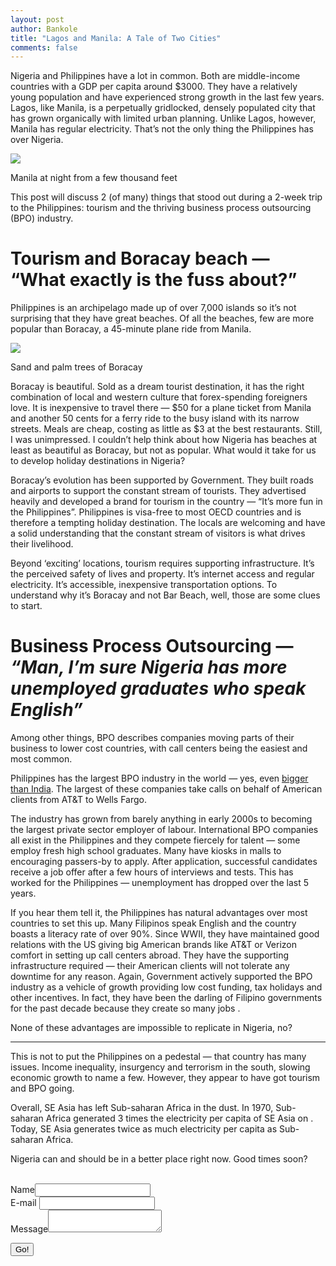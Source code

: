 ```yaml
---
layout: post
author: Bankole
title: "Lagos and Manila: A Tale of Two Cities"
comments: false
---
```


Nigeria and Philippines have a lot in common. Both are middle-income countries with a GDP per capita around $3000. They have a relatively young population and have experienced strong growth in the last few years. Lagos, like Manila, is a perpetually gridlocked, densely populated city that has grown organically with limited urban planning. Unlike Lagos, however, Manila has regular electricity. That’s not the only thing the Philippines has over Nigeria.


![](https://miro.medium.com/max/6400/1*inOQnm88wg9mnwzL8SdiBw.jpeg)

Manila at night from a few thousand feet

This post will discuss 2 (of many) things that stood out during a 2-week trip to the Philippines: tourism and the thriving business process outsourcing (BPO) industry.

# **Tourism and Boracay beach** — “What exactly is the fuss about?”

Philippines is an archipelago made up of over 7,000 islands so it’s not surprising that they have great beaches. Of all the beaches, few are more popular than Boracay, a 45-minute plane ride from Manila.

![](https://miro.medium.com/max/6451/1*IR1OAEVr5MjZEWuqLSWnTw.jpeg)

Sand and palm trees of Boracay


Boracay is beautiful. Sold as a dream tourist destination, it has the right combination of local and western culture that forex-spending foreigners love. It is inexpensive to travel there — $50 for a plane ticket from Manila and another 50 cents for a ferry ride to the busy island with its narrow streets. Meals are cheap, costing as little as $3 at the best restaurants. Still, I was unimpressed. I couldn’t help think about how Nigeria has beaches at least as beautiful as Boracay, but not as popular. What would it take for us to develop holiday destinations in Nigeria?

Boracay’s evolution has been supported by Government. They built roads and airports to support the constant stream of tourists. They advertised heavily and developed a brand for tourism in the country — “It’s more fun in the Philippines”. Philippines is visa-free to most OECD countries and is therefore a tempting holiday destination. The locals are welcoming and have a solid understanding that the constant stream of visitors is what drives their livelihood.

Beyond ‘exciting’ locations, tourism requires supporting infrastructure. It’s the perceived safety of lives and property. It’s internet access and regular electricity. It’s accessible, inexpensive transportation options. To understand why it’s Boracay and not Bar Beach, well, those are some clues to start.

# **Business Process Outsourcing** — _“Man, I’m sure Nigeria has more unemployed graduates who speak English”_

Among other things, BPO describes companies moving parts of their business to lower cost countries, with call centers being the easiest and most common.

Philippines has the largest BPO industry in the world — yes, even  [bigger than India](https://next.ft.com/content/1658baac-f30a-11e4-a979-00144feab7de). The largest of these companies take calls on behalf of American clients from AT&T to Wells Fargo.

The industry has grown from barely anything in early 2000s to becoming the largest private sector employer of labour. International BPO companies all exist in the Philippines and they compete fiercely for talent — some employ fresh high school graduates. Many have kiosks in malls to encouraging passers-by to apply. After application, successful candidates receive a job offer after a few hours of interviews and tests. This has worked for the Philippines — unemployment has dropped over the last 5 years.

If you hear them tell it, the Philippines has natural advantages over most countries to set this up. Many Filipinos speak English and the country boasts a literacy rate of over 90%. Since WWII, they have maintained good relations with the US giving big American brands like AT&T or Verizon comfort in setting up call centers abroad. They have the supporting infrastructure required — their American clients will not tolerate any downtime for any reason. Again, Government actively supported the BPO industry as a vehicle of growth providing low cost funding, tax holidays and other incentives. In fact, they have been the darling of Filipino governments for the past decade because they create so many jobs .

None of these advantages are impossible to replicate in Nigeria, no?


***


This is not to put the Philippines on a pedestal — that country has many issues. Income inequality, insurgency and terrorism in the south, slowing economic growth to name a few. However, they appear to have got tourism and BPO going.

Overall, SE Asia has left Sub-saharan Africa in the dust. In 1970, Sub-saharan Africa generated 3 times the electricity per capita of SE Asia on . Today, SE Asia generates twice as much electricity per capita as Sub-saharan Africa.

Nigeria can and should be in a better place right now. Good times soon?

<br>

<form method="POST" action="https://api.staticman.net/v2/entry/brm444/brm444.github.io/">
  <input name="options[redirect]" type="hidden" value="https://bankole.org/2016-01-22/Manila">
  <!-- e.g. "2016-01-02-this-is-a-post" -->
  <input name="options[slug]" type="hidden" value="{{ page.slug }}">
  <label>Name<input name="fields[name]" type="text"></label>
  <br>
  <label>E-mail <input name="fields[email]" type="email"></label>
  <br>
  <label>Message<textarea name="fields[message]"></textarea></label>
  <br>

  <button type="submit">Go!</button>
</form>
